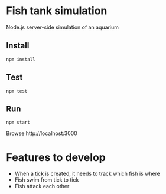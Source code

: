 # Fish tank simulation
Node.js server-side simulation of an aquarium

## Install
```
npm install
```

## Test
```
npm test
```

## Run
```
npm start
```

Browse http://localhost:3000

# Features to develop
- When a tick is created, it needs to track which fish is where
- Fish swim from tick to tick
- Fish attack each other
